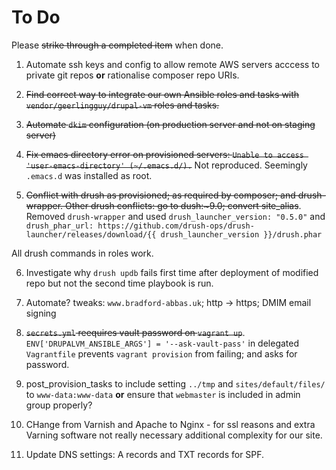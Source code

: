 # To Do

Please ~~strike through a completed item~~ when done.

1. Automate ssh keys and config to allow remote AWS servers acccess to private git repos **or** rationalise composer repo URIs.

2. ~~Find correct way to integrate our own Ansible roles and tasks with `vendor/geerlingguy/drupal-vm` roles and tasks.~~

3. ~~Automate `dkim` configuration (on production server and not on staging server)~~

4. ~~Fix emacs directory error on provisioned servers: `Unable to access 'user-emacs-directory' (~/.emacs.d/).`~~
Not reproduced. Seemingly `.emacs.d` was  installed as root.

5. ~~Conflict with drush as provisioned; as required by composer;  and drush-wrapper. Other drush conflicts: go to dush:\~9.0; convert site_alias~~. Removed `drush-wrapper` and used `drush_launcher_version: "0.5.0"` and `drush_phar_url: https://github.com/drush-ops/drush-launcher/releases/download/{{ drush_launcher_version }}/drush.phar`

  All drush commands in roles work.

6. Investigate why `drush updb` fails first time after deployment of modified repo but not the second time playbook is run.

7. Automate? tweaks: `www.bradford-abbas.uk`; http -> https; DMIM email signing

8. ~~`secrets.yml` reequires vault password on `vagrant up`~~. `ENV['DRUPALVM_ANSIBLE_ARGS'] = '--ask-vault-pass'` in delegated `Vagrantfile` prevents `vagrant provision` from failing; and asks for password.

9. post_provision_tasks to include setting `../tmp` and `sites/default/files/` to `www-data:www-data` **or** ensure that `webmaster` is included in admin group properly?

10. CHange from Varnish and Apache to Nginx - for ssl reasons and extra Varning software not really necessary additional complexity for our site.

11. Update DNS settings: A records and TXT records for SPF.
